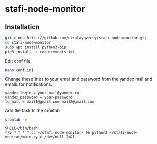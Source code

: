 # stafi-node-monitor
## Installation
```bash
git clone https://github.com/nikolayqwerty/stafi-node-monitor.git
cd stafi-node-monitor
sudo apt install python3-pip
pip3 install -r requirements.txt
```
Edit conf file:
```bash
nano conf.ini
```
Change these lines to your email and password from the yandex mail and emails for notifications.
```
yandex_login = your-mail@yandex.ru
yandex_password = your-password
to_mail = mail1@gmail.com mail2@gmail.com
```
Add the task to the crontab
```bash
crontab -e
```
```
SHELL=/bin/bash
*/5 * * * * cd ~/stafi-node-monitor/ && python3 ~/stafi-node-monitor/main.py > /dev/null 2>&1
```
